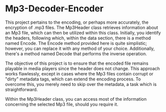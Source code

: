 Mp3-Decoder-Encoder
===================

This project pertains to the encoding, or perhaps more accurately, the encryption of .mp3 files. The Mp3Header class retrieves information about an Mp3 file, which can then be utilized within this class. Initially, you identify the headers, following which, within the data section, there is a method named Encode. The Encode method provided here is quite simplistic; however, you can replace it with any method of your choice. Additionally, there's a method named Decode that performs the inverse operation.

The objective of this project is to ensure that the encoded file remains playable in media players since the header does not change. This approach works flawlessly, except in cases where the Mp3 files contain corrupt or "dirty" metadata tags, which can extend the encoding process. To overcome this, you merely need to skip over the metadata, a task which is straightforward.

Within the Mp3Header class, you can access most of the information concerning the selected Mp3 file, should you require it.
